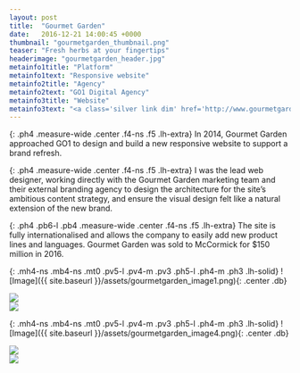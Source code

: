 ```yaml
---
layout: post
title:  "Gourmet Garden"
date:   2016-12-21 14:00:45 +0000
thumbnail: "gourmetgarden_thumbnail.png"
teaser: "Fresh herbs at your fingertips"
headerimage: "gourmetgarden_header.jpg"
metainfo1title: "Platform"
metainfo1text: "Responsive website"
metainfo2title: "Agency"
metainfo2text: "GO1 Digital Agency"
metainfo3title: "Website"
metainfo3text: "<a class='silver link dim' href='http://www.gourmetgarden.com/' target='_blank' alt='Gourmet Garden Website'>gourmetgarden.com</a>"
---
```

{: .ph4 .measure-wide .center .f4-ns .f5 .lh-extra}
In 2014, Gourmet Garden approached GO1 to design and build a new responsive website to support a brand refresh.

{: .ph4 .measure-wide .center .f4-ns .f5 .lh-extra}
I was the lead web designer, working directly with the Gourmet Garden marketing team and their external branding agency to design the architecture for the site’s ambitious content strategy, and ensure the visual design felt like a natural extension of the new brand.

{: .ph4 .pb6-l .pb4 .measure-wide .center .f4-ns .f5 .lh-extra}
The site is fully internationalised and allows the company to easily add new product lines and languages. Gourmet Garden was sold to McCormick for $150 million in 2016.

{: .mh4-ns .mb4-ns .mt0 .pv5-l .pv4-m .pv3 .ph5-l .ph4-m .ph3 .lh-solid}
![Image]({{ site.baseurl }}/assets/gourmetgarden_image1.png){: .center .db}

<div class="bg-gourmetgarden-tan cf mh4-ns mb4-ns mt0">
  <div class="mb4-ns mt0 pv5-l pv4 pl6-l pr5-l ph4 lh-solid w-50-ns fl">
    <img src="{{ site.baseurl }}/assets/gourmetgarden_image2.png">
  </div>

  <div class="mb4-ns mt0 pv5-l pv4 pr6-l pl5-l ph4 lh-solid w-50-ns fl">
    <img src="{{ site.baseurl }}/assets/gourmetgarden_image3.png">
  </div>
</div>


{: .mh4-ns .mb4-ns .mt0 .pv5-l .pv4-m .pv3 .ph5-l .ph4-m .ph3 .lh-solid}
![Image]({{ site.baseurl }}/assets/gourmetgarden_image4.png){: .center .db}

<div class="bg-gourmetgarden-tan cf mh4-ns mb4-ns mt0">
  <div class="mb4-ns mt0 pv5-l pv4 pl6-l pr5-l ph4 lh-solid w-50-ns fl">
    <img src="{{ site.baseurl }}/assets/gourmetgarden_image5.png">
  </div>

  <div class="mb4-ns mt0 pv5-l pv4 pr6-l pl5-l ph4 lh-solid w-50-ns fl">
    <img src="{{ site.baseurl }}/assets/gourmetgarden_image6.png">
  </div>
</div>
